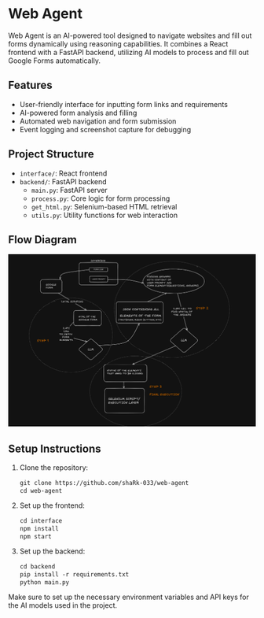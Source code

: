 
# Web Agent

Web Agent is an AI-powered tool designed to navigate websites and fill out forms dynamically using reasoning capabilities. It combines a React frontend with a FastAPI backend, utilizing AI models to process and fill out Google Forms automatically.

## Features

- User-friendly interface for inputting form links and requirements
- AI-powered form analysis and filling
- Automated web navigation and form submission
- Event logging and screenshot capture for debugging

## Project Structure

- `interface/`: React frontend
- `backend/`: FastAPI backend
  - `main.py`: FastAPI server
  - `process.py`: Core logic for form processing
  - `get_html.py`: Selenium-based HTML retrieval
  - `utils.py`: Utility functions for web interaction

## Flow Diagram

![Web Agent Flow Diagram](flowdiagram.png)

## Setup Instructions

1. Clone the repository:
   ```
   git clone https://github.com/shaRk-033/web-agent
   cd web-agent
   ```

2. Set up the frontend:
   ```
   cd interface
   npm install
   npm start
   ```

3. Set up the backend:
   ```
   cd backend
   pip install -r requirements.txt
   python main.py
   ```

Make sure to set up the necessary environment variables and API keys for the AI models used in the project.
